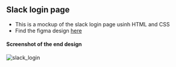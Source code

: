 ## Slack login page

- This is a mockup of the slack login page usinh HTML and CSS 
- Find the figma design [here](https://www.figma.com/file/ah4tm83mbBB63J7ODDZhBu/Login-Page-Design-(Community)?type=design&mode=design)

#### Screenshot of the end design
![slack_login](https://github.com/berniceu/atlp/assets/113672733/8ae74be4-7586-490a-a1d1-940a5bed9f7b)
